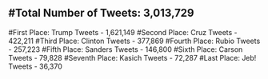 #Total Number of Tweets: 3,013,729 
---
#First Place: Trump Tweets - 1,621,149
#Second Place: Cruz Tweets - 422,211
#Third Place: Clinton Tweets - 377,869
#Fourth Place: Rubio Tweets - 257,223
#Fifth Place: Sanders Tweets - 146,800
#Sixth Place: Carson Tweets - 79,828
#Seventh Place: Kasich Tweets - 72,287
#Last Place: Jeb! Tweets - 36,370
